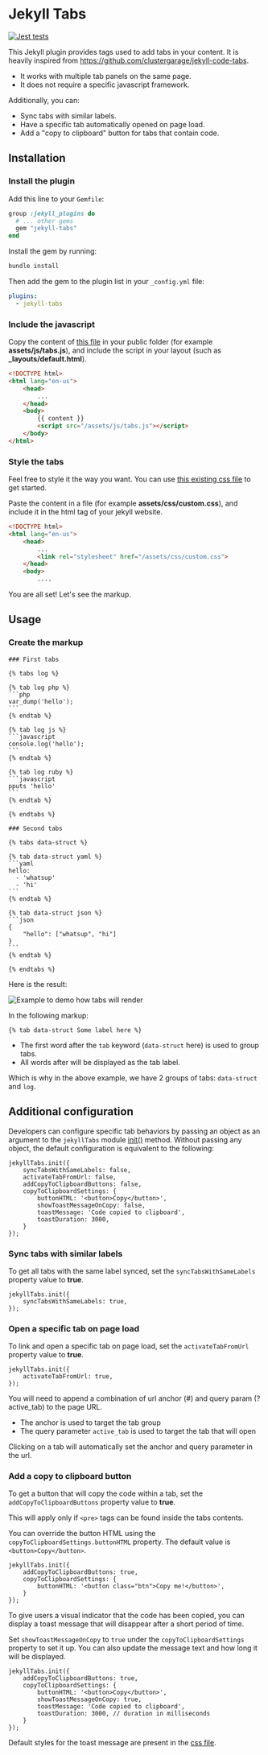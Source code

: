 Jekyll Tabs
===========

[![Jest tests](https://github.com/Ovski4/jekyll-tabs/actions/workflows/node.js.yml/badge.svg)](https://github.com/Ovski4/jekyll-tabs/actions/workflows/node.js.yml)

This Jekyll plugin provides tags used to add tabs in your content. It is heavily inspired from https://github.com/clustergarage/jekyll-code-tabs.
  * It works with multiple tab panels on the same page.
  * It does not require a specific javascript framework.

Additionally, you can:
  * Sync tabs with similar labels.
  * Have a specific tab automatically opened on page load.
  * Add a "copy to clipboard" button for tabs that contain code.

Installation
------------

### Install the plugin

Add this line to your `Gemfile`:

```ruby
group :jekyll_plugins do
  # ... other gems
  gem "jekyll-tabs"
end
```

Install the gem by running:

```bash
bundle install
```

Then add the gem to the plugin list in your `_config.yml` file:

```yaml
plugins:
  - jekyll-tabs
```

### Include the javascript

Copy the content of [this file](https://raw.githubusercontent.com/Ovski4/jekyll-tabs/master/docs/tabs.js) in your public folder (for example **assets/js/tabs.js**), and include the script in your layout (such as **_layouts/default.html**).

```html
<!DOCTYPE html>
<html lang="en-us">
    <head>
        ...
    </head>
    <body>
        {{ content }}
        <script src="/assets/js/tabs.js"></script>
    </body>
</html>
```

### Style the tabs

Feel free to style it the way you want. You can use [this existing css file](https://raw.githubusercontent.com/Ovski4/jekyll-tabs/master/docs/tabs.css) to get started.

Paste the content in a file (for example **assets/css/custom.css**), and include it in the html <head> tag of your jekyll website.

```html
<!DOCTYPE html>
<html lang="en-us">
    <head>
        ...
        <link rel="stylesheet" href="/assets/css/custom.css">
    </head>
    <body>
        ....
```

You are all set! Let's see the markup.

Usage
-----

### Create the markup

````
### First tabs

{% tabs log %}

{% tab log php %}
```php
var_dump('hello');
```
{% endtab %}

{% tab log js %}
```javascript
console.log('hello');
```
{% endtab %}

{% tab log ruby %}
```javascript
pputs 'hello'
```
{% endtab %}

{% endtabs %}

### Second tabs

{% tabs data-struct %}

{% tab data-struct yaml %}
```yaml
hello:
  - 'whatsup'
  - 'hi'
```
{% endtab %}

{% tab data-struct json %}
```json
{
    "hello": ["whatsup", "hi"]
}
```
{% endtab %}

{% endtabs %}

````

Here is the result:

![Example to demo how tabs will render](docs/tabs-example.png)

In the following markup:

```
{% tab data-struct Some label here %}
```

* The first word after the `tab` keyword (`data-struct` here) is used to group tabs.
* All words after will be displayed as the tab label.

Which is why in the above example, we have 2 groups of tabs: `data-struct` and `log`.

Additional configuration
------------------------

Developers can configure specific tab behaviors by passing an object as an argument to the `jekyllTabs` module [init()](https://github.com/Ovski4/jekyll-tabs/blob/master/docs/tabs.js#L3) method. Without passing any object, the default configuration is equivalent to the following:

```
jekyllTabs.init({
    syncTabsWithSameLabels: false,
    activateTabFromUrl: false,
    addCopyToClipboardButtons: false,
    copyToClipboardSettings: {
        buttonHTML: '<button>Copy</button>',
        showToastMessageOnCopy: false,
        toastMessage: 'Code copied to clipboard',
        toastDuration: 3000,
    }
});
```

### Sync tabs with similar labels

To get all tabs with the same label synced, set the `syncTabsWithSameLabels` property value to **true**.

```
jekyllTabs.init({
    syncTabsWithSameLabels: true,
});
```

### Open a specific tab on page load

To link and open a specific tab on page load, set the `activateTabFromUrl` property value to **true**.

```
jekyllTabs.init({
    activateTabFromUrl: true,
});
```

You will need to append a combination of url anchor (#) and query param (?active_tab) to the page URL.

* The anchor is used to target the tab group
* The query parameter `active_tab` is used to target the tab that will open

Clicking on a tab will automatically set the anchor and query parameter in the url.

### Add a copy to clipboard button

To get a button that will copy the code within a tab, set the `addCopyToClipboardButtons` property value to **true**.

This will apply only if `<pre>` tags can be found inside the tabs contents.

You can override the button HTML using the `copyToClipboardSettings.buttonHTML` property. The default value is `<button>Copy</button>`.

```
jekyllTabs.init({
    addCopyToClipboardButtons: true,
    copyToClipboardSettings: {
        buttonHTML: '<button class="btn">Copy me!</button>',
    }
});
```

To give users a visual indicator that the code has been copied, you can display a toast message that will disappear after a short period of time.

Set `showToastMessageOnCopy` to `true` under the `copyToClipboardSettings` property to set it up. You can also update the message text and how long it will be displayed.

```
jekyllTabs.init({
    addCopyToClipboardButtons: true,
    copyToClipboardSettings: {
        buttonHTML: '<button>Copy</button>',
        showToastMessageOnCopy: true,
        toastMessage: 'Code copied to clipboard',
        toastDuration: 3000, // duration in milliseconds
    }
});
```

Default styles for the toast message are present in the [css file](https://github.com/Ovski4/jekyll-tabs/blob/master/docs/tabs.css#L50-70).
